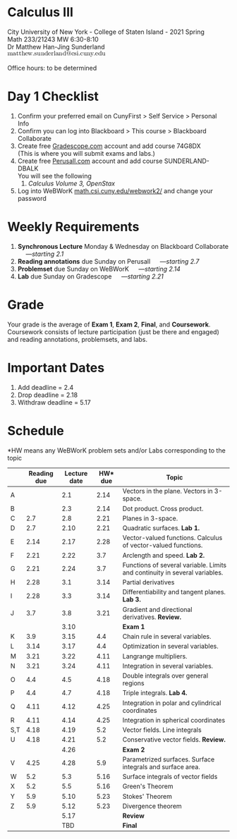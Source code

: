 # Calculus III
City University of New York - College of Staten Island - 2021 Spring  
Math 233/21243 MW 6:30-8:10  
Dr Matthew Han-Jing Sunderland  
![other](../other2.png)

Office hours: to be determined

# Day 1 Checklist
1. Confirm your preferred email on CunyFirst > Self Service > Personal Info
1. Confirm you can log into Blackboard > This course > Blackboard Collaborate
1. Create free [Gradescope.com](https://www.gradescope.com) account and add course 74G8DX  
   (This is where you will submit exams and labs.)  
1. Create free [Perusall.com](https://www.perusall.com) account and add course SUNDERLAND-DBALK  
   You will see the following
   1. *Calculus Volume 3, OpenStax*
1. Log into WeBWorK [math.csi.cuny.edu/webwork2/](https://www.math.csi.cuny.edu/webwork2/Math233_21243_Sunderland_S21/) and change your password  

# Weekly Requirements
1. **Synchronous Lecture** Monday & Wednesday on Blackboard Collaborate &emsp; —*starting 2.1*
1. **Reading annotations** due Sunday on Perusall &emsp; —*starting 2.7*
1. **Problemset** due Sunday on WeBWorK &emsp; —*starting 2.14*
1. **Lab** due Sunday on Gradescope &emsp; —*starting 2.21*

# Grade
Your grade is the average of **Exam 1**, **Exam 2**, **Final**, and **Coursework**.  
Coursework consists of lecture participation (just be there and engaged) and reading annotations, problemsets, and labs.

# Important Dates
1. Add deadline = 2.4
1. Drop deadline = 2.18
1. Withdraw deadline = 5.17

# Schedule
\*HW means any WeBWorK problem sets and/or Labs corresponding to the topic

| | Reading due | Lecture date | HW\* due | Topic |
| --- | ---- | ---- | ---- | - |
| A   |      | 2.1  | 2.14 | Vectors in the plane. Vectors in 3-space. |
| B   |      | 2.3  | 2.14 | Dot product. Cross product. |
| C   | 2.7  | 2.8  | 2.21 | Planes in 3-space. |
| D   | 2.7  | 2.10 | 2.21 | Quadratic surfaces. **Lab 1.** |
| E   | 2.14 | 2.17 | 2.28 | Vector-valued functions. Calculus of vector-valued functions. |
| F   | 2.21 | 2.22 | 3.7  | Arclength and speed. **Lab 2.** |
| G   | 2.21 | 2.24 | 3.7  | Functions of several variable. Limits and continuity in several variables. |
| H   | 2.28 | 3.1  | 3.14 | Partial derivatives |
| I   | 2.28 | 3.3  | 3.14 | Differentiability and tangent planes. **Lab 3.** |
| J   | 3.7  | 3.8  | 3.21 | Gradient and directional derivatives. **Review.** |
|     |      | 3.10 |      | **Exam 1** |
| K   | 3.9  | 3.15 | 4.4  | Chain rule in several variables. |
| L   | 3.14 | 3.17 | 4.4  | Optimization in several variables. |
| M   | 3.21 | 3.22 | 4.11 | Langrange multipliers. |
| N   | 3.21 | 3.24 | 4.11 | Integration in several variables. |
| O   | 4.4  | 4.5  | 4.18 | Double integrals over general regions |
| P   | 4.4  | 4.7  | 4.18 | Triple integrals. **Lab 4.** |
| Q   | 4.11 | 4.12 | 4.25 | Integration in polar and cylindrical coordinates |
| R   | 4.11 | 4.14 | 4.25 | Integration in spherical coordinates
| S,T | 4.18 | 4.19 | 5.2  | Vector fields. Line integrals |
| U   | 4.18 | 4.21 | 5.2  | Conservative vector fields. **Review.** |
|     |      | 4.26 |      | **Exam 2** |
| V   | 4.25 | 4.28 | 5.9  | Parametrized surfaces. Surface integrals and surface area. |
| W   | 5.2  | 5.3  | 5.16 | Surface integrals of vector fields |
| X   | 5.2  | 5.5  | 5.16 | Green's Theorem |
| Y   | 5.9  | 5.10 | 5.23 | Stokes' Theorem |
| Z   | 5.9  | 5.12 | 5.23 | Divergence theorem |
|     |      | 5.17 |      | **Review** |
|     |      | TBD  |      | **Final**  |

